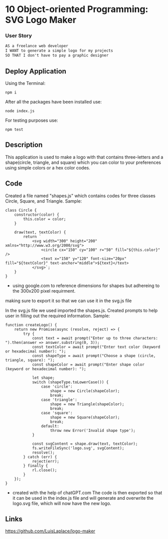 # 10 Object-oriented Programming: SVG Logo Maker

### User Story

```md
AS a freelance web developer
I WANT to generate a simple logo for my projects
SO THAT I don't have to pay a graphic designer
```

## Deploy Application
Using the Terminal:
```
npm i
```
After all the packages have been installed use:
```
node index.js
```

For testing purposes use:
```
npm test
```


## Description
This application is used to make a logo with that contains three-letters and a shape(circle, triangle, and square) which you can color to your preferences using simple colors or a hex color codes.


## Code
Created a file named "shapes.js" which contains codes for three classes Circle, Square, and Triangle.  Sample:
```
class Circle {
    constructor(color) {
        this.color = color;
    }

    draw(text, textColor) {
        return `
            <svg width="300" height="200" xmlns="http://www.w3.org/2000/svg">
                <circle cx="150" cy="100" r="50" fill="${this.color}" />
                <text x="150" y="120" font-size="20px" fill="${textColor}" text-anchor="middle">${text}</text>
            </svg>`;
    }
}
```
- using google.com to reference dimensions for shapes but adhereing to the 300x200 pixel requirment.

making sure to export it so that we can use it in the svg.js file

In the svg.js file we used imported the shapes.js.  Created prompts to help user in filling out the required information. Sample:
```
function createLogo() {
    return new Promise(async (resolve, reject) => {
        try {
            const text = await prompt("Enter up to three characters: ").then(answer => answer.substring(0, 3));
            const textColor = await prompt("Enter text color (keyword or hexadecimal number): ");
            const shapeType = await prompt("Choose a shape (circle, triangle, square): ");
            const shapeColor = await prompt("Enter shape color (keyword or hexadecimal number): ");

            let shape;
            switch (shapeType.toLowerCase()) {
                case 'circle':
                    shape = new Circle(shapeColor);
                    break;
                case 'triangle':
                    shape = new Triangle(shapeColor);
                    break;
                case 'square':
                    shape = new Square(shapeColor);
                    break;
                default:
                    throw new Error('Invalid shape type');
            }

            const svgContent = shape.draw(text, textColor);
            fs.writeFileSync('logo.svg', svgContent);
            resolve();
        } catch (err) {
            reject(err);
        } finally {
            rl.close();
        }
    });
}
```
- created with the help of chatGPT.com
The code is then exported so that it can be used in the index.js file and will generate and overwrite the logo.svg file, which will now have the new logo.


## Links

https://github.com/LuisLaplace/logo-maker

